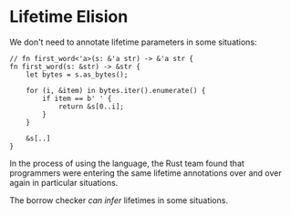 # Lifetime Elision

We don't need to annotate lifetime parameters in some situations:

```rust,editable
// fn first_word<'a>(s: &'a str) -> &'a str {
fn first_word(s: &str) -> &str {
    let bytes = s.as_bytes();

    for (i, &item) in bytes.iter().enumerate() {
        if item == b' ' {
            return &s[0..i];
        }
    }

    &s[..]
}
```

In the process of using the language, the Rust team found that programmers were
entering the same lifetime annotations over and over again in particular
situations.

The borrow checker _can infer_ lifetimes in some situations.
